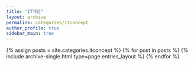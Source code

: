 ```yaml
---
title: "IT개념"
layout: archive
permalink: categories/itconcept
author_profile: true
sidebar_main: true
---
```



{% assign posts = site.categories.itconcept %}
{% for post in posts %} {% include archive-single.html type=page.entries_layout %} {% endfor %}